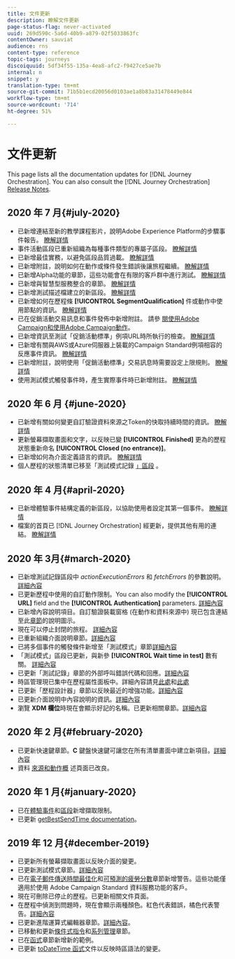 ```yaml
---
title: 文件更新
description: 瞭解文件更新
page-status-flag: never-activated
uuid: 269d590c-5a6d-40b9-a879-02f5033863fc
contentOwner: sauviat
audience: rns
content-type: reference
topic-tags: journeys
discoiquuid: 5df34f55-135a-4ea8-afc2-f9427ce5ae7b
internal: n
snippet: y
translation-type: tm+mt
source-git-commit: 71b5b1ecd20056d0103ae1a8b83a31478449e844
workflow-type: tm+mt
source-wordcount: '714'
ht-degree: 51%

---
```



# 文件更新

This page lists all the documentation updates for [!DNL Journey Orchestration].
You can also consult the [!DNL Journey Orchestration] [Release Notes](../release-notes/release-notes.md).

## 2020 年 7 月{#july-2020}

* 已新增連結至新的教學課程影片，說明Adobe Experience Platform的步驟事件報告。 [瞭解詳情](../building-journeys/sharing-overview.md)
* 事件活動區段已重新組織為每種事件類型的專屬子區段。 [瞭解詳情](../building-journeys/event-activities.md)
* 已新增最佳實務，以避免區段品質過載。 [瞭解詳情](../building-journeys/segment-qualification-events.md#speed-segment-qualification)
* 已新增附註，說明如何在動作或條件發生錯誤後讓旅程繼續。 [瞭解詳情](../about/troubleshooting.md#section_h3q_kqk_fhb)
* 已新增Alpha功能的章節，這些功能會在有限的客戶群中進行測試。 [瞭解詳情](../alpha/alpha-overview.md)
* 已新增與智慧型服務整合的章節。 [瞭解詳情](../ai-services/ai-services-overview.md)
* 已新增測試描述檔建立的新區段。 [瞭解詳情](../building-journeys/testing-the-journey.md#create-test-profile)
* 已新增如何在歷程條 **[!UICONTROL SegmentQualification]** 件或動作中使用節點的資訊。 [瞭解詳情](../building-journeys/segment-qualification-events.md)
* 已在促銷活動交易訊息和事件發佈中新增附註。 請參 [閱使用Adobe Campaign](../action/working-with-adobe-campaign.md)[和使用Adobe Campaign動作](../building-journeys/using-adobe-campaign-actions.md)。
* 已新增資訊至測試「促銷活動標準」例項URL時所執行的檢查。 [瞭解詳情](../action/working-with-adobe-campaign.md)
* 已新增有關與AWS或Azure伺服器上裝載的Campaign Standard例項相容的反應事件資訊。 [瞭解詳情](../building-journeys/reaction-events.md)
* 已新增附註，說明使用「促銷活動標準」交易訊息時需要設定上限規則。 [瞭解詳情](../action/working-with-adobe-campaign.md)
* 使用測試模式觸發事件時，產生實際事件時已新增附註。 [瞭解詳情](../building-journeys/testing-the-journey.md#firing_events)

## 2020 年 6 月 {#june-2020}

* 已新增有關如何變更自訂驗證資料來源之Token的快取持續時間的資訊。 [瞭解詳情](../datasource/external-data-sources.md#section_wjp_nl5_nhb)
* 更新螢幕擷取畫面和文字，以反映已變 **[!UICONTROL Finished]** 更為的歷程狀態重新命名 **[!UICONTROL Closed (no entrance)]**。
* 已新增如何為介面定義語言的資訊。 [瞭解詳情](../about/user-interface.md)
* 個人歷程的狀態清單已移至「測試模式記錄 [」區段](../building-journeys/testing-the-journey.md#viewing_logs) 。

## 2020 年 4 月{#april-2020}

* 已新增體驗事件結構定義的新區段，以協助使用者設定其第一個事件。 [瞭解詳情](../event/experience-event-schema.md)
* 檔案的首頁已 [!DNL Journey Orchestration] 經更新，提供其他有用的連結。 [瞭解詳情](../../journey-orchestration-home.md)

## 2020 年 3月{#march-2020}

* 已新增測試記錄區段中 _actionExecutionErrors_ 和 _fetchErrors_ 的參數說明。[詳細內容](../building-journeys/testing-the-journey.md#viewing_logs)
* 已更新歷程中使用的自訂動作限制。You can also modify the **[!UICONTROL URL]** field and the **[!UICONTROL Authentication]** parameters. [詳細內容](../action/about-custom-action-configuration.md)
* 已新增內容說明項目。自訂驗證裝載窗格 (在動作和資料來源中) 現已包含連結至此[章節](../datasource/external-data-sources.md#section_wjp_nl5_nhb)的說明圖示。
* 現在可以停止封閉的旅程。 [詳細內容](../building-journeys/using-the-journey-designer.md)
* 已重新組織介面說明章節。[詳細內容](../about/user-interface.md)
* 已將多個事件的觸發條件新增至「測試模式」章節[詳細內容](../building-journeys/testing-the-journey.md#firing_events)
* 「測試模式」區段已更新，與新參 **[!UICONTROL Wait time in test]** 數有關。 [詳細內容](../building-journeys/testing-the-journey.md)
* 已更新「測試記錄」章節的外部呼叫錯誤代碼和回應。[詳細內容](../building-journeys/testing-the-journey.md#viewing_logs)
* 時區管理現已集中在歷程屬性面板中。詳細內容請見[此處](../building-journeys/changing-properties.md#timezone)和[此處](../building-journeys/timezone-management.md)
* 已更新「歷程設計器」章節以反映最近的增強功能。[詳細內容](../building-journeys/using-the-journey-designer.md)
* 已更新介面說明中內容說明的資訊。[詳細內容](../about/user-interface.md#section_ksq_zr1_ffb)
* 瀏覽 **XDM 欄位**&#x200B;時現在會顯示好記的名稱。已更新相關章節。[詳細內容](../about/user-interface.md#friendly-names-display)

## 2020 年 2 月{#february-2020}

* 已更新快速鍵章節。**C** 鍵盤快速鍵可讓您在所有清單畫面中建立新項目。[詳細內容](../about/user-interface.md#section_ksq_zr1_ffb)
* 資料 [來源](../datasource/about-data-sources.md)[和動作概](../action/action.md) 述頁面已改良。

## 2020 年 1 月{#january-2020}

* 已在[體驗事件](../datasource/adobe-experience-platform-data-source.md)和[區段](../functions/functioninsegment.md)新增擷取限制。
* 已更新 [getBestSendTime documentation](../functions/functiongetbestsendtime.md)。

## 2019 年 12 月{#december-2019}

* 已更新所有螢幕擷取畫面以反映介面的變更。
* 已更新測試模式章節。[詳細內容](../building-journeys/testing-the-journey.md)
* 已在[電子郵件傳送時間最佳化](../building-journeys/wait-activity.md)和[可預測的疲勞分數](../ai-services/leveraging-fatigue-scores.md)章節新增警告。這些功能僅適用於使用 Adobe Campaign Standard 資料服務功能的客戶。
* 現在可刪除已停止的歷程。已更新相關文件頁面。
* 在歷程中偵測到問題時，現在會顯示兩種顏色。紅色代表錯誤，橘色代表警告。[詳細內容](../about/troubleshooting.md)
* 已更新進階運算式編輯器章節。[詳細內容](../expression/expressionadvanced.md)。
* 已移動和更新[條件式指令](../expression/conditional-instruction.md)和[系列管理](../expression/collection-management-functions.md)章節。
* 已在[函式](../expression/functions.md)章節新增新的範例。
* 已更新 [toDateTime 函式](../functions/functiontodatetime.md)文件以反映時區語法的變更。
